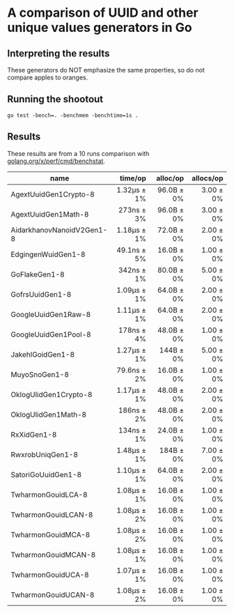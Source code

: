 # A comparison of UUID and other unique values generators in Go
## Interpreting the results

These generators do NOT emphasize the same properties, so do not compare apples to oranges.

## Running the shootout

```
go test -bench=. -benchmem -benchtime=1s .
```

## Results

These results are from a 10 runs comparison with
[golang.org/x/perf/cmd/benchstat](golang.org/x/perf/cmd/benchstat).

 | name                      |     time/op |       alloc/op |     allocs/op |
|---------------------------|------------:|---------------:|--------------:|
| AgextUuidGen1Crypto-8     | 1.32µs ± 1% |     96.0B ± 0% |     3.00 ± 0% |
| AgextUuidGen1Math-8       |  273ns ± 3% |     96.0B ± 0% |     3.00 ± 0% |
| AidarkhanovNanoidV2Gen1-8 | 1.18µs ± 1% |     72.0B ± 0% |     2.00 ± 0% |
| EdgingenWuidGen1-8        | 49.1ns ± 5% |     16.0B ± 0% |     1.00 ± 0% |
| GoFlakeGen1-8             |  342ns ± 1% |     80.0B ± 0% |     5.00 ± 0% |
| GofrsUuidGen1-8           | 1.09µs ± 1% |     64.0B ± 0% |     2.00 ± 0% |
| GoogleUuidGen1Raw-8       | 1.11µs ± 1% |     64.0B ± 0% |     2.00 ± 0% |
| GoogleUuidGen1Pool-8      |  178ns ± 4% |     48.0B ± 0% |     1.00 ± 0% |
| JakehlGoidGen1-8          | 1.27µs ± 1% |      144B ± 0% |     5.00 ± 0% |
| MuyoSnoGen1-8             | 79.6ns ± 2% |     16.0B ± 0% |     1.00 ± 0% |
| OklogUlidGen1Crypto-8     | 1.17µs ± 1% |     48.0B ± 0% |     2.00 ± 0% |
| OklogUlidGen1Math-8       |  186ns ± 2% |     48.0B ± 0% |     2.00 ± 0% |
| RxXidGen1-8               |  134ns ± 1% |     24.0B ± 0% |     1.00 ± 0% |
| RwxrobUniqGen1-8          | 1.48µs ± 1% |      184B ± 0% |     7.00 ± 0% |
| SatoriGoUuidGen1-8        | 1.10µs ± 1% |     64.0B ± 0% |     2.00 ± 0% |
| TwharmonGouidLCA-8        | 1.08µs ± 1% |     16.0B ± 0% |     1.00 ± 0% |
| TwharmonGouidLCAN-8       | 1.08µs ± 2% |     16.0B ± 0% |     1.00 ± 0% |
| TwharmonGouidMCA-8        | 1.08µs ± 2% |     16.0B ± 0% |     1.00 ± 0% |
| TwharmonGouidMCAN-8       | 1.08µs ± 1% |     16.0B ± 0% |     1.00 ± 0% |
| TwharmonGouidUCA-8        | 1.07µs ± 1% |     16.0B ± 0% |     1.00 ± 0% |
| TwharmonGouidUCAN-8       | 1.08µs ± 2% |     16.0B ± 0% |     1.00 ± 0% |
